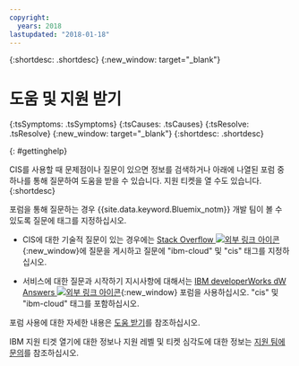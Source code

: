 ```yaml
---
copyright:
  years: 2018
lastupdated: "2018-01-18"
---
```


{:shortdesc: .shortdesc}
{:new_window: target="_blank"}

# 도움 및 지원 받기
<!-- Common attributes used in the template are defined as follows: -->
{:tsSymptoms: .tsSymptoms}
{:tsCauses: .tsCauses}
{:tsResolve: .tsResolve}
{:new_window: target="_blank"}
{:shortdesc: .shortdesc}

<!-- # {{site.data.keyword.blockstorageshort}} troubleshooting
{: #ts} -->
<!-- Provide an appropriate ID above -->

<!-- IN PROGRESS - AUDIENCE BLUE, STAGING ONLY -->


<!-- This is the template for troubleshooting topics.  -->


{: #gettinghelp}



CIS를 사용할 때 문제점이나 질문이 있으면 정보를 검색하거나 아래에 나열된 포럼 중 하나를 통해 질문하여 도움을 받을 수 있습니다. 지원 티켓을 열 수도 있습니다.
{:shortdesc}

포럼을 통해 질문하는 경우 {{site.data.keyword.Bluemix_notm}} 개발 팀이 볼 수 있도록 질문에 태그를 지정하십시오. 

* CIS에 대한 기술적 질문이 있는 경우에는 [Stack Overflow ![외부 링크 아이콘](../../icons/launch-glyph.svg "외부 링크 아이콘")](https://stackoverflow.com/search?q=cis+ibm-cloud){:new_window}에 질문을 게시하고 질문에 "ibm-cloud" 및 "cis" 태그를 지정하십시오. 
<!--Insert the appropriate dW Answers tag for your service for <service_keyword> in URL below:  -->
* 서비스에 대한 질문과 시작하기 지시사항에 대해서는 [IBM developerWorks dW Answers ![외부 링크 아이콘](../../icons/launch-glyph.svg "외부 링크 아이콘")](https://developer.ibm.com/answers/topics/cis.html?smartspace=ibm-cloud){:new_window} 포럼을 사용하십시오. "cis" 및 "ibm-cloud" 태그를 포함하십시오. 

포럼 사용에 대한 자세한 내용은 [도움 받기](https://console.bluemix.net/docs/support/index.html#getting-help)를 참조하십시오.

IBM 지원 티겟 열기에 대한 정보나 지원 레벨 및 티켓 심각도에 대한 정보는 [지원 팀에 문의](https://console.bluemix.net/docs/support/index.html#contacting-support)를 참조하십시오.
